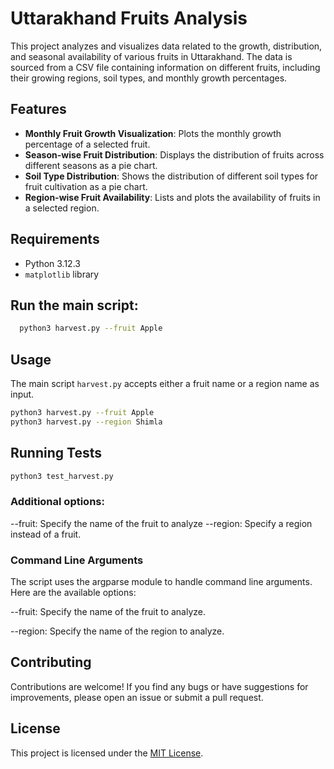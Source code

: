 # Uttarakhand Fruits Analysis

This project analyzes and visualizes data related to the growth, distribution, and seasonal availability of various fruits in Uttarakhand. The data is sourced from a CSV file containing information on different fruits, including their growing regions, soil types, and monthly growth percentages.

## Features

- **Monthly Fruit Growth Visualization**: Plots the monthly growth percentage of a selected fruit.
- **Season-wise Fruit Distribution**: Displays the distribution of fruits across different seasons as a pie chart.
- **Soil Type Distribution**: Shows the distribution of different soil types for fruit cultivation as a pie chart.
- **Region-wise Fruit Availability**: Lists and plots the availability of fruits in a selected region.

## Requirements

- Python 3.12.3
- `matplotlib` library

## Run the main script:

  ```bash
    python3 harvest.py --fruit Apple
   ```

## Usage

The main script `harvest.py` accepts either a fruit name or a region name as input.

```bash
python3 harvest.py --fruit Apple
python3 harvest.py --region Shimla
```
## Running Tests

```bash
python3 test_harvest.py 
```

### Additional options:

--fruit: Specify the name of the fruit to analyze
--region: Specify a region instead of a fruit.


### Command Line Arguments

The script uses the argparse module to handle command line arguments. Here are the available options:

--fruit: Specify the name of the fruit to analyze.

--region: Specify the name of the region to analyze.


## Contributing

Contributions are welcome! If you find any bugs or have suggestions for
improvements, please open an issue or submit a pull request.

## License

This project is licensed under the [MIT License](LICENSE.md).
